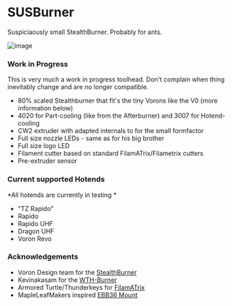 # SUSBurner

Suspiciaously small StealthBurner. Probably for ants.

![image](https://github.com/user-attachments/assets/03240c16-b57c-4af5-b310-43e0403fe173)

### Work in Progress

This is very much a work in progress toolhead. Don't complain when thing inevitably change and are no longer compatible.

- 80% scaled Stealthburner that fit's the tiny Vorons like the V0 (more information below)
- 4020 for Part-cooling (like from the Afterburner) and 3007 for Hotend-cooling
- CW2 extruder with adapted internals to for the small formfactor
- Full size nozzle LEDs - same as for his big brother
- Full size logo LED
- Filament cutter based on standard FilamATrix/Filametrix cutters
- Pre-extruder sensor

### Current supported Hotends
*All hotends are currently in testing *  
- "TZ Rapido"
- Rapido
- Rapido UHF
- Dragon UHF
- Voron Revo

### Acknowledgements

- Voron Design team for the [StealthBurner](https://github.com/VoronDesign/Voron-Stealthburner)
- Kevinakasam for the [WTH-Burner](https://github.com/kevinakasam/WTH-Burner)
- Armored Turtle/Thunderkeys for [FilamATrix](https://github.com/thunderkeys/FilamATrix)
- MapleLeafMakers inspired [EBB36 Mount](https://github.com/MapleLeafMakers/EBB36-DragonBurner)
